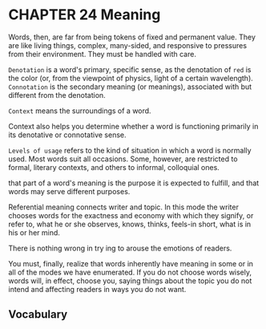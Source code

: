 # CHAPTER 24 Meaning



Words, then, are far from being tokens of fixed and permanent value. They are like living things, complex, many-sided, and responsive to pressures from their environment. They must be handled with care.

`Denotation` is a word's primary, specific sense, as the denotation of `red` is the color (or, from the viewpoint of physics, light of a certain wavelength). `Connotation` is the secondary meaning (or meanings), associated with but different from the denotation.

`Context` means the surroundings of a word.

Context also helps you determine whether a word is functioning primarily in its denotative or connotative sense.

`Levels of usage` refers to the kind of situation in which a word is normally used. Most words suit all occasions. Some, however, are restricted to formal, literary contexts, and others to informal, colloquial ones.

that part of a word's meaning is the purpose it is expected to fulfill, and that words may serve different purposes.

Referential meaning connects writer and topic. In this mode the writer chooses words for the exactness and economy with which they signify, or refer to, what he or she observes, knows, thinks, feels-in short, what is in his or her mind.

There is nothing wrong in try ing to arouse the emotions of readers.

You must, finally, realize that words inherently have meaning in some or in all of the modes we have enumerated. If you do not choose words wisely, words will, in effect, choose you, saying things about the topic you do not intend and affecting readers in ways you do not want.



## Vocabulary

